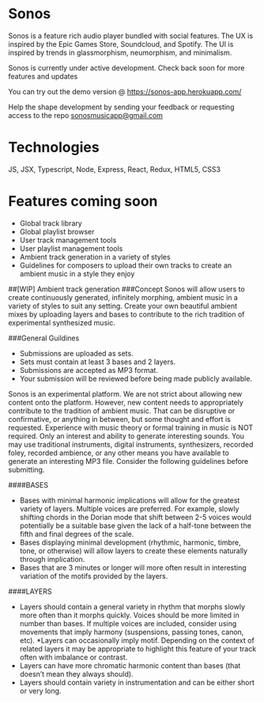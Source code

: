 # Sonos
Sonos is a feature rich audio player bundled with social features. 
The UX is inspired by the Epic Games Store, Soundcloud, and Spotify.
The UI is inspired by trends in glassmorphism, neumorphism, and minimalism.

Sonos is currently under active development. Check back soon for more features and updates

You can try out the demo version @
https://sonos-app.herokuapp.com/

Help the shape development by sending your feedback or requesting access to the repo sonosmusicapp@gmail.com


# Technologies 
JS, JSX, Typescript, Node, Express, React, Redux, HTML5, CSS3


# Features coming soon
* Global track library
* Global playlist browser
* User track management tools
* User playlist management tools
* Ambient track generation in a variety of styles
* Guidelines for composers to upload their own tracks to create an ambient music in a style they enjoy


##[WIP] Ambient track generation 
###Concept
Sonos will allow users to create continuously generated, infinitely morphing, ambient music in a variety of styles to
suit any setting. Create your own beautiful ambient mixes by uploading layers and bases to contribute to the rich 
tradition of experimental synthesized music.

###General Guildines
* Submissions are uploaded as sets. 
* Sets must contain at least 3 bases and 2 layers. 
* Submissions are accepted as MP3 format. 
* Your submission will be reviewed before being made publicly available.
  
Sonos is an experimental platform. We are not strict about allowing new content onto the platform. 
However, new content needs to appropriately contribute to the tradition of ambient music. 
That can be disruptive or confirmative, or anything in between, but some thought and effort is requested. 
Experience with music theory or formal training in music is NOT required. 
Only an interest and ability to generate interesting sounds. 
You may use traditional instruments, digital instruments, synthesizers, recorded foley, recorded ambience, 
or any other means you have available to generate an interesting MP3 file. 
Consider the following guidelines before submitting. 
  
####BASES 
* Bases with minimal harmonic implications will allow for the greatest variety of layers. 
Multiple voices are preferred. 
For example, slowly shifting chords in the Dorian mode that shift 
between 2-5 voices would potentially be a suitable base given the 
lack of a half-tone between the fifth and final degrees of the scale. 
* Bases displaying minimal development (rhythmic, harmonic, timbre, tone, or otherwise) 
will allow layers to create these elements naturally through implication. 
* Bases that are 3 minutes or longer will more often result in interesting 
variation of the motifs provided by the layers.

####LAYERS 
* Layers should contain a general variety in rhythm that morphs slowly more often than 
it morphs quickly. Voices should be more limited in number than bases. 
If multiple voices are included, consider using movements that imply harmony 
(suspensions, passing tones, canon, etc). *Layers can occasionally imply motif. 
Depending on the context of related layers it may be appropriate to highlight 
this feature of your track often with imbalance or contrast. 
* Layers can have more chromatic harmonic content than bases (that doesn’t mean they always should). 
* Layers should contain variety in instrumentation and can be either short or very long.
